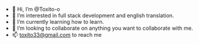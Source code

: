 - 👋 Hi, I’m @Toxito-o
- 👀 I’m interested in full stack development and english translation.
- 🌱 I’m currently learning how to learn.
- 💞️ I’m looking to collaborate on anything you want to collaborate with me.
- 📫 toxito33@gmail.com to reach me


